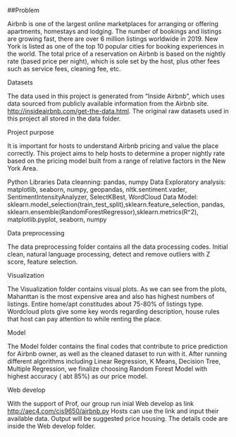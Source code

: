 ##Problem

Airbnb is one of the largest online marketplaces for arranging or offering apartments, homestays and lodging. The number of bookings and listings are growing fast, there are over 6 million listings worldwide in 2019. New York is listed as one of the top 10 popular cities for booking experiences in the world. The total price of a reservation on Airbnb is based on the nightly rate (based price per night), which is sole set by the host, plus other fees such as service fees, cleaning fee, etc.

Datasets

The data used in this project is generated from “Inside Airbnb”, which uses data sourced from publicly available information from the Airbnb site. http://insideairbnb.com/get-the-data.html. The original raw datasets used in this project all stored in the data folder.

Project purpose

It is important for hosts to understand Airbnb pricing and value the place correctly. This project aims to help hosts to determine a proper nightly rate based on the pricing model built from a range of relative factors in the New York Area.

Python Libraries Data cleanning: pandas, numpy Data Exploratory analysis: matplotlib, seaborn, numpy, geopandas, nltk.sentiment.vader, SentimentIntensityAnalyzer, SelectKBest, WordCloud Data Model: sklearn.model_selection(train_test_split),sklearn.feature_selection, pandas, sklearn.ensemble(RandomForestRegressor),sklearn.metrics(R^2), matplotlib.pyplot, seaborn, numpy

Data preprocessing

The data preprocessing folder contains all the data processing codes. Initial clean, natural language processing, detect and remove outliers with Z score, feature selection.

Visualization

The Visualization folder contains visual plots. As we can see from the plots, Mahanttan is the most expensive area and also has highest numbers of listings. Entire home/apt constitudes about 75-80% of listings type. Wordcloud plots give some key words regarding description, house rules that host can pay attention to while renting the place.

Model

The Model folder contains the final codes that contribute to price prediction for Airbnb owner, as well as the cleaned dataset to run with it. After running different algorithms including Linear Regression, K Means, Decision Tree, Multiple Regression, we finalize choosing Random Forest Model with highest accuracy ( abt 85%) as our price model.

Web develop

With the support of Prof, our group run inial Web develop as link http://aec4.com/cis9650/airbnb.py Hosts can use the link and input their available data. Output will be suggested price housing. The details code are inside the Web develop folder.
